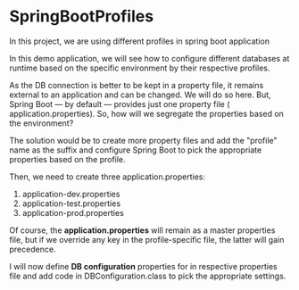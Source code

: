 # SpringBootProfiles
In this project, we are using different profiles in spring boot application

In this demo application, we will see how to configure different databases at runtime based on the specific environment by their respective profiles.

As the DB connection is better to be kept in a property file, it remains external to an application and can be changed. We will do so here. But, Spring Boot — by default — provides just one property file ( application.properties). So, how will we segregate the properties based on the environment?

The solution would be to create more property files and add the "profile" name as the suffix and configure Spring Boot to pick the appropriate properties based on the profile.

Then, we need to create three  application.properties:

 1. application-dev.properties 
 2. application-test.properties 
 3. application-prod.properties 


Of course, the **application.properties** will remain as a master properties file, but if we override any key in the profile-specific file, the latter will gain precedence.

I will now define **DB configuration** properties for in respective properties file and add code in DBConfiguration.class to pick the appropriate settings.
